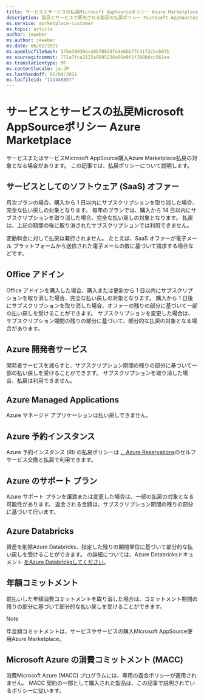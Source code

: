 ```yaml
---
title: サービスとサービスの払戻Microsoft AppSourceポリシー Azure Marketplace
description: 製品とサービスで販売される製品の払戻ポリシー Microsoft AppSourceについてAzure Marketplace
ms.service: marketplace-customer
ms.topic: article
author: jeweber
ms.author: jeweber
ms.date: 06/02/2021
ms.openlocfilehash: 37be38030ece0b78629fe1ebbb77c41f2cbcb8fb
ms.sourcegitcommit: 771a7fca2125a9895226a06e9f1f3988dcc561ea
ms.translationtype: MT
ms.contentlocale: ja-JP
ms.lasthandoff: 06/04/2021
ms.locfileid: "111446857"
---
```

# <a name="refund-policies-for-microsoft-appsource-and-azure-marketplace"></a>サービスとサービスの払戻Microsoft AppSourceポリシー Azure Marketplace

サービスまたはサービスMicrosoft AppSource購入Azure Marketplace払戻の対象となる場合があります。 この記事では、払戻ポリシーについて説明します。

## <a name="software-as-a-service-saas-offers"></a>サービスとしてのソフトウェア (SaaS) オファー

月次プランの場合、購入から 1 日以内にサブスクリプションを取り消した場合、完全な払い戻しの対象となります。 毎年のプランでは、購入から 14 日以内にサブスクリプションを取り消した場合、完全な払い戻しの対象となります。 払戻は、上記の期間の後に取り消されたサブスクリプションでは利用できません。

変動料金に対して払戻は発行されません。 たとえば、SaaS オファーが電子メール プラットフォームから送信された電子メールの数に基づいて請求する場合などです。

## <a name="office-add-ins"></a>Office アドイン

Office アドインを購入した場合、購入または更新から 1 日以内にサブスクリプションを取り消した場合、完全な払い戻しの対象となります。 購入から 1 日後にサブスクリプションを取り消した場合、オファーの残りの部分に基づいて一部の払い戻しを受けることができます。 サブスクリプションを変更した場合は、サブスクリプション期間の残りの部分に基づいて、部分的な払戻の対象となる場合があります。

## <a name="azure-developer-services"></a>Azure 開発者サービス

開発者サービスを減らすと、サブスクリプション期間の残りの部分に基づいて一部の払い戻しを受けることができます。 サブスクリプションを取り消した場合、払戻は利用できません。

## <a name="azure-managed-applications"></a>Azure Managed Applications

Azure マネージド アプリケーションは払い戻しできません。

## <a name="azure-reserved-instances"></a>Azure 予約インスタンス

Azure 予約インスタンス (RI) の払戻ポリシーは [、Azure Reservations](/azure/cost-management-billing/reservations/exchange-and-refund-azure-reservations)のセルフサービス交換と払戻で利用できます。

## <a name="azure-support-plans"></a>Azure のサポート プラン

Azure サポート プランを譲渡または変更した場合は、一部の払戻の対象となる可能性があります。 返金される金額は、サブスクリプション期間の残りの部分に基づいて行います。

## <a name="azure-databricks"></a>Azure Databricks

資産を削除Azure Databricks、指定した残りの期間単位に基づいて部分的な払い戻しを受けることができます。 の詳細については、Azure Databricksドキュメント [をAzure Databricksしてください](/azure/databricks)。

## <a name="monetary-commitment"></a>年額コミットメント

前払いした年額消費コミットメントを取り消した場合は、コミットメント期間の残りの部分に基づいて部分的な払い戻しを受けることができます。

> [!NOTE]
> 年金額コミットメントは、サービスやサービスの購入Microsoft AppSource使用Azure Marketplace。

## <a name="microsoft-azure-consumption-commitment-macc"></a>Microsoft Azure の消費コミットメント (MACC)

消費Microsoft Azure (MACC) プログラムには、専用の返金ポリシーが適用されません。 MACC 契約の一部として購入された製品は、この記事で説明されているポリシーに従います。
